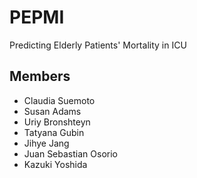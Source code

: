PEPMI
=====

Predicting Elderly Patients' Mortality in ICU


Members
-----

- Claudia Suemoto
- Susan Adams
- Uriy Bronshteyn
- Tatyana Gubin
- Jihye Jang
- Juan Sebastian Osorio
- Kazuki Yoshida

